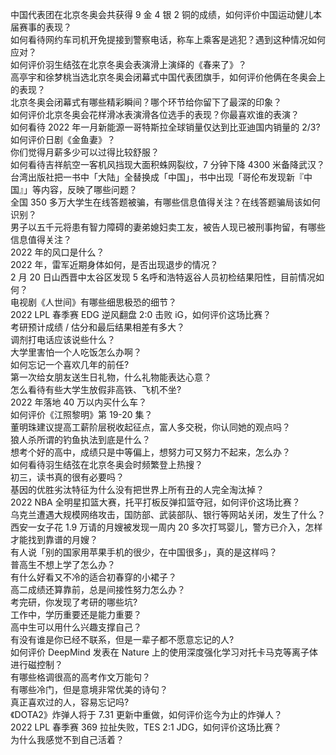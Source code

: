 中国代表团在北京冬奥会共获得 9 金 4 银 2 铜的成绩，如何评价中国运动健儿本届赛事的表现？  
如何看待网约车司机开免提接到警察电话，称车上乘客是逃犯？遇到这种情况如何应对？  
如何评价羽生结弦在北京冬奥会表演滑上演绎的《春来了》？  
高亭宇和徐梦桃当选北京冬奥会闭幕式中国代表团旗手，如何评价他俩在冬奥会上的表现？  
北京冬奥会闭幕式有哪些精彩瞬间？哪个环节给你留下了最深的印象？  
如何评价北京冬奥会花样滑冰表演滑各位选手的表现？你最喜欢谁的表演？  
如何看待 2022 年一月新能源一哥特斯拉全球销量仅达到比亚迪国内销量的 2/3?  
如何评价日剧《金鱼妻》？  
你们觉得月薪多少可以过得比较舒服？  
如何看待吉祥航空一客机风挡现大面积蛛网裂纹，7 分钟下降 4300 米备降武汉？  
台湾出版社把一书中「大陆」全替换成「中国」，书中出现「哥伦布发现新『中国』」等内容，反映了哪些问题？  
全国 350 多万大学生在线答题被骗，有哪些信息值得关注？在线答题骗局该如何识别？  
男子以五千元将患有智力障碍的妻弟媳妇卖工友，被告人现已被刑事拘留，有哪些信息值得关注？  
2022 年的风口是什么？  
2022 年，雷军近期身体如何，是否出现退步的情况？  
2 月 20 日山西晋中太谷区发现 5 名呼和浩特返谷人员初检结果阳性，目前情况如何？  
电视剧《人世间》有哪些细思极恐的细节？  
2022 LPL 春季赛 EDG 逆风翻盘 2:0 击败 iG，如何评价这场比赛？  
考研预计成绩 / 估分和最后结果相差有多大？  
调剂打电话应该说些什么？  
大学里害怕一个人吃饭怎么办啊？  
如何忘记一个喜欢几年的前任?  
第一次给女朋友送生日礼物，什么礼物能表达心意？  
怎么看待有些大学生放假非高铁、飞机不坐?  
2022 年落地 40 万以内买什么车？  
如何评价《江照黎明》第 19-20 集？  
董明珠建议提高工薪阶层税收起征点，富人多交税，你认同她的观点吗？  
狼人杀所谓的钓鱼执法到底是什么？  
想考个好的高中，成绩只是中等偏上，想努力可又努力不起来，怎么办？  
如何看待羽生结弦在北京冬奥会时频繁登上热搜？  
初三，读书真的很有必要吗？  
基因的优胜劣汰特征为什么没有把世界上所有丑的人完全淘汰掉？  
2022 NBA 全明星扣篮大赛，托平打板反弹扣篮夺冠，如何评价这场比赛？  
乌克兰遭遇大规模网络攻击，国防部、武装部队、银行等网站关闭，发生了什么？  
西安一女子花 1.9 万请的月嫂被发现一周内 20 多次打骂婴儿，警方已介入，怎样才能找到靠谱的月嫂？  
有人说「别的国家用苹果手机的很少，在中国很多」，真的是这样吗？  
普高生不想上学了怎么办？  
有什么好看又不冷的适合初春穿的小裙子？  
高二成绩还算靠前，总是间接性努力怎么办？  
考完研，你发现了考研的哪些坑?  
工作中，学历重要还是能力重要？  
高中生可以用什么兴趣支撑自己？  
有没有谁是你已经不联系，但是一辈子都不愿意忘记的人?  
如何评价 DeepMind 发表在 Nature 上的使用深度强化学习对托卡马克等离子体进行磁控制？  
有哪些格调很高的高考作文万能句？  
有哪些冷门，但是意境非常优美的诗句？  
真正喜欢过的人，容易忘记吗?  
《DOTA2》炸弹人将于 7.31 更新中重做，如何评价迄今为止的炸弹人？  
2022 LPL 春季赛 369 拉扯失败，TES 2:1 JDG，如何评价这场比赛？  
为什么我感觉不到自己活着？  
